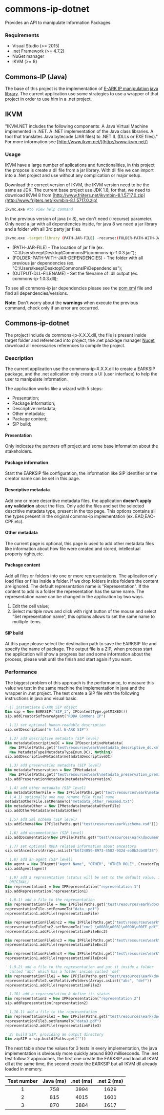 # commons-ip-dotnet
Provides an API to manipulate Information Packages

### Requirements

* Visual Studio (>= 2015)
* .net Framework (>= 4.7.2)
* NuGet manager
* IKVM (>= 8)

## Commons-IP (Java)

The base of this project is the implementation of [E-ARK IP manipulation java library](https://github.com/keeps/commons-ip). The current application use some strategies to use a wrapper of that project in order to use him in a .net project.

## IKVM
"IKVM.NET includes the following components: A Java Virtual Machine implemented in .NET. A .NET implementation of the Java class libraries. A tool that translates Java bytecode (JAR files) to .NET IL (DLLs or EXE files)." For more information see [http://www.ikvm.net/](http://www.ikvm.net/)

### Usage
IKVM have a large number of aplications and functionalities, in this project the propose is create a dll file from a jar library. With dll file we can import into a .Net project and use without any complication or major setup.

Download the correct version of IKVM, the IKVM version need to be the same as JDK. The current base project use JDK 1.8, for that, we need to download IKVM 8 from [http://www.frijters.net/ikvmbin-8.1.5717.0.zip](http://www.frijters.net/ikvmbin-8.1.5717.0.zip)

```bash
ikvmc.exe #to view help command
``` 

In the previous version of java (< 8), we don't need (-recurse) parameter. Only need a jar with all dependencies inside, for java 8 we need a jar library and a folder with all 3rd party jar files.

```bash
ikvmc.exe -target:library (PATH-JAR-FILE) -recurse:(FOLDER-PATH-WITH-JAR-DEPENDENCIES) -out:(OUTPUT-DLL-FILENAME)
```

 * (PATH-JAR-FILE) - The location of jar file (ex. "C:\Users\keep\Desktop\CommonsIP\commons-ip-1.0.3.jar");
 * (FOLDER-PATH-WITH-JAR-DEPENDENCIES) - The folder with all previous jar dependencies (ex. "C:\Users\keep\Desktop\CommonsIP\Dependencies\");
 * (OUTPUT-DLL-FILENAME) - Set the filename of .dll output (ex. commons-ip-1.0.3.dll);

To see all commons-ip jar dependencies please see the [pom.xml](https://github.com/keeps/commons-ip/blob/master/pom.xml) file and find all dependencies/versions.

**Note:** Don't worry about the **warnings** when execute the previous command, check only if an error are occurred.

<!--
The file run.ps1 (Powershell script) download, extract (IKVM 8) and create the commons-ip.dll into target folder. That dll file is used into commons-ip-dotnet project to create a SIP.zip file from a .net Windows application.-->

## Commons-ip-dotnet

The project include de commons-ip-X.X.X.dll, the file is present inside target folder and referenced into project, the .net package manager [Nuget](https://www.nuget.org/) download all necessaries references to compile the project.

### Description

The current application use the commons-ip-X.X.X.dll to create a EARKSIP package, and the .net aplication only create a UI (user interface) to help the user to manipulate information. 

The application works like a wizard with 5 steps:
 * Presentation;
 * Package information;
 * Descriptive metadata;
 * Other metadata;
 * Package content;
 * SIP build;

#### Presentation

Only indicates the partners off project and some base information about the stakeholders.

#### Package information

Start the EARKSIP file configuration, the information like SIP identifier or the creator name can be set in this page.

#### Descriptive metadata

Add one or more descritive metadata files, the application **doesn't apply any validation** about the files. Only add the files and set the selected descritive metadata type, present in the top page. This options contains all the types present in the original commns-ip implementation (ex. EAD,EAC-CPF.etc).

#### Other metadata

The current page is optional, this page is used to add other metadata files like information about how file were created and stored, intellectual property rights,etc.

#### Package content

Add all files or folders into one or more representations. The aplication only load files or files inside a folder. If we drop folders inside folders the content are ignored. The default representation name is "Representation". If the content to add is a folder the representation has the same name. The representation name can be changed in the application by two ways. 
1. Edit the cell value;
2. Select multiple rows and click with right button of the mouse and select "Set representation name", this options allows to set the same name to multiple items.

#### SIP build

At this page please select the destination path to save the EARKSIP file and specify the name of package. The output file is a ZIP, when process start the application will show a progress bar and some information about the process, please wait until the finish and start again if you want.

### Performance

The biggest problem of this approach is the performance, to measure this value we test in the same machine the implementation in java and the wrapper in .net project. The test create a SIP file with the following instructions in java and visual basic. 


``` vb
' 1) instantiate E-ARK SIP object
Dim sip = New EARKSIP("SIP_1", IPContentType.getMIXED())
sip.addCreatorSoftwareAgent("RODA Commons IP")

' 1.1) set optional human-readable description
sip.setDescription("A full E-ARK SIP")

' 1.2) add descriptive metadata (SIP level)
Dim metadataDescriptiveDC = New IPDescriptiveMetadata(
  New IPFile(Paths.get("test\resources\eark\metadata_descriptive_dc.xml")),
  New MetadataType(MetadataTypeEnum.DC), Nothing)
sip.addDescriptiveMetadata(metadataDescriptiveDC)

' 1.3) add preservation metadata (SIP level)
Dim metadataPreservation = New IPMetadata(
  New IPFile(Paths.get("test\resources\eark\metadata_preservation_premis.xml")))
sip.addPreservationMetadata(metadataPreservation)

' 1.4) add other metadata (SIP level)
Dim metadataOtherFile = New IPFile(Paths.get("test\resources\eark\metadata_other.txt"))
' 1.4.1) optionally one may rename file final name
metadataOtherFile.setRenameTo("metadata_other_renamed.txt")
Dim metadataOther = New IPMetadata(metadataOtherFile)
sip.addOtherMetadata(metadataOther)

' 1.5) add xml schema (SIP level)
sip.addSchema(New IPFile(Paths.get("test\resources\eark\schema.xsd")))

' 1.6) add documentation (SIP level)
sip.addDocumentation(New IPFile(Paths.get("test\resources\eark\documentation.pdf")))

' 1.7) set optional RODA related information about ancestors
sip.setAncestors(Arrays.asList("b6f24059-8973-4582-932d-eb0b2cb48f28"))

' 1.8) add an agent (SIP level)
Dim agent = New IPAgent("Agent Name", "OTHER", "OTHER ROLE", CreatorType.INDIVIDUAL, "OTHER TYPE")
sip.addAgent(agent)

' 1.9) add a representation (status will be set to the default value, i.e.,
' ORIGINAL)
Dim representation1 = New IPRepresentation("representation 1")
sip.addRepresentation(representation1)

' 1.9.1) add a file to the representation
Dim representationFile = New IPFile(Paths.get("test\resources\eark\documentation.pdf"))
representationFile.setRenameTo("data_.pdf")
representation1.addFile(representationFile)

Dim representationFileEnc2 = New IPFile(Paths.get("test\resources\eark\documentation.pdf"))
representationFileEnc2.setRenameTo("enc2_\u0080\u0081\u0090\u00FF.pdf")
representation1.addFile(representationFileEnc2)

Dim representationFileEnc3 = New IPFile(Paths.get("test\resources\eark\documentation.pdf"))
representation1.addFile(representationFileEnc3)

Dim representationFileEnc4 = New IPFile(Paths.get("test\resources\eark\documentation.pdf"))
representation1.addFile(representationFileEnc4)

' 1.9.2) add a file to the representation and put it inside a folder
' called 'abc' which has a folder inside called 'def'
Dim representationFile2 = New IPFile(Paths.get("test\resources\eark\documentation.pdf"))
representationFile2.setRelativeFolders(Arrays.asList("abc", "def"))
representation1.addFile(representationFile2)

' 1.10) add a representation & define its status
Dim representation2 = New IPRepresentation("representation 2")
sip.addRepresentation(representation2)

' 1.10.1) add a file to the representation
Dim representationFile3 = New IPFile(Paths.get("test\resources\eark\documentation.pdf"))
representationFile3.setRenameTo("data3.pdf")
representation2.addFile(representationFile3)

' 2) build SIP, providing an output directory
Dim zipSIP = sip.build(Paths.get(""))
```

The next table show the values for 3 tests in every implementation, the java implementation is obviously more quickly around 800 milliseconds. The .net test follow 2 approaches, the first one create the EARKSIP and load all IKVM dll at the same time, the second create the EARKSIP but all IKVM dll already loaded in memory.


| Test number        | Java (ms)          | .net (ms)  | .net 2 (ms)
|:-------------:|:-------------:|:-----:|:-----:
| 1      | 758 | 3994 | 1629
| 2      | 815 | 4015 | 1601
| 3      | 870 | 3884 | 1617
